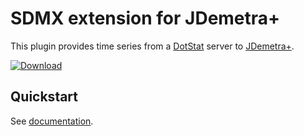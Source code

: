 # SDMX extension for JDemetra+

This plugin provides time series from a [DotStat](http://siscc.oecd.org/Home/Product) server to [JDemetra+](https://github.com/jdemetra/jdemetra-app).  

[![Download](https://img.shields.io/github/release/nbbrd/jdemetra-dotstat.svg)](https://github.com/nbbrd/jdemetra-dotstat/releases/latest)

## Quickstart

See [documentation](https://github.com/nbbrd/jdemetra-dotstat/wiki).
